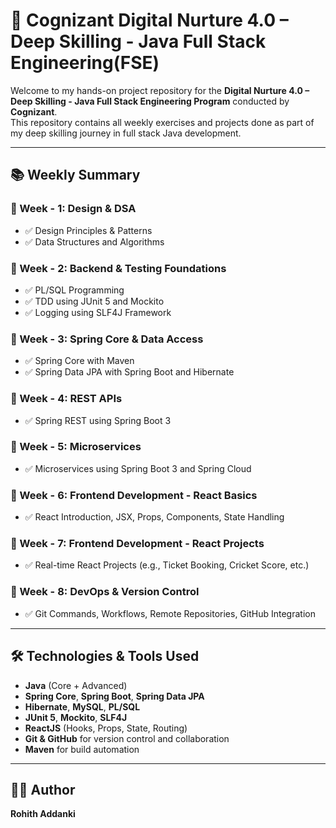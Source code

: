 # 🚀 Cognizant Digital Nurture 4.0 – Deep Skilling - Java Full Stack Engineering(FSE)

Welcome to my hands-on project repository for the **Digital Nurture 4.0 – Deep Skilling - Java Full Stack Engineering Program** conducted by **Cognizant**.  
This repository contains all weekly exercises and projects done as part of my deep skilling journey in full stack Java development.

---

## 📚 Weekly Summary

### 📁 Week - 1: Design & DSA
- ✅ Design Principles & Patterns
- ✅ Data Structures and Algorithms

### 📁 Week - 2: Backend & Testing Foundations
- ✅ PL/SQL Programming
- ✅ TDD using JUnit 5 and Mockito
- ✅ Logging using SLF4J Framework

### 📁 Week - 3: Spring Core & Data Access
- ✅ Spring Core with Maven
- ✅ Spring Data JPA with Spring Boot and Hibernate

### 📁 Week - 4: REST APIs
- ✅ Spring REST using Spring Boot 3

### 📁 Week - 5: Microservices
- ✅ Microservices using Spring Boot 3 and Spring Cloud

### 📁 Week - 6: Frontend Development - React Basics
- ✅ React Introduction, JSX, Props, Components, State Handling

### 📁 Week - 7: Frontend Development - React Projects
- ✅ Real-time React Projects (e.g., Ticket Booking, Cricket Score, etc.)

### 📁 Week - 8: DevOps & Version Control
- ✅ Git Commands, Workflows, Remote Repositories, GitHub Integration

---

## 🛠️ Technologies & Tools Used

- **Java** (Core + Advanced)
- **Spring Core**, **Spring Boot**, **Spring Data JPA**
- **Hibernate**, **MySQL**, **PL/SQL**
- **JUnit 5**, **Mockito**, **SLF4J**
- **ReactJS** (Hooks, Props, State, Routing)
- **Git & GitHub** for version control and collaboration
- **Maven** for build automation

---

## 🧑‍🎓 Author
**Rohith Addanki**
